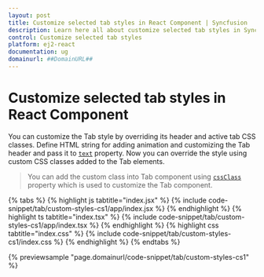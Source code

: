 ```yaml
---
layout: post
title: Customize selected tab styles in React Component | Syncfusion
description: Learn here all about customize selected tab styles in Syncfusion Essential React Tab component, its elements and more.
control: Customize selected tab styles 
platform: ej2-react
documentation: ug
domainurl: ##DomainURL##
---
```


# Customize selected tab styles in React Component

You can customize the Tab style by overriding its header and active tab CSS classes. Define HTML string for adding animation and customizing the Tab header and pass it to [`text`](https://ej2.syncfusion.com/react/documentation/api/tab/header/#text) property. Now you can override the style using custom CSS classes added to the Tab elements.

> You can add the custom class into Tab component using [`cssClass`](https://ej2.syncfusion.com/react/documentation/api/toolbar/item/#cssclass) property which is used to customize the Tab component.

{% tabs %}
{% highlight js tabtitle="index.jsx" %}
{% include code-snippet/tab/custom-styles-cs1/app/index.jsx %}
{% endhighlight %}
{% highlight ts tabtitle="index.tsx" %}
{% include code-snippet/tab/custom-styles-cs1/app/index.tsx %}
{% endhighlight %}
{% highlight css tabtitle="index.css" %}
{% include code-snippet/tab/custom-styles-cs1/index.css %}
{% endhighlight %}
{% endtabs %}

 {% previewsample "page.domainurl/code-snippet/tab/custom-styles-cs1" %}
